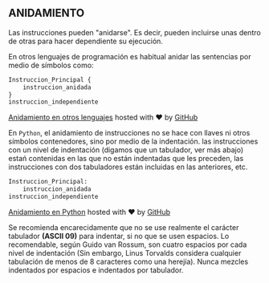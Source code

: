 ## ANIDAMIENTO

Las instrucciones pueden "anidarse". Es decir, pueden incluirse unas dentro de otras para hacer dependiente su ejecución.

En otros lenguajes de programación es habitual anidar las sentencias por medio de símbolos como:
```python
Instruccion_Principal {
    instruccion_anidada
}
instruccion_independiente
```
[Anidamiento en otros lenguajes](https://gist.github.com/psicobyte/6163945#file-anidamiento-en-otros-lenguajes) hosted with ❤ by [GitHub](https://github.com/)

En `Python`, el anidamiento de instrucciones no se hace con llaves ni otros símbolos contenedores, sino por medio de la indentación. las instrucciones con un nivel de indentación (digamos que un tabulador, ver más abajo) estań contenidas en las que no están indentadas que les preceden, las instrucciones con dos tabuladores están incluidas en las anteriores, etc.
```python
Instruccion_Principal:
    instruccion_anidada
instruccion_independiente
```
[Anidamiento en Python](https://gist.github.com/psicobyte/6163957#file-anidamiento-en-python) hosted with ❤ by [GitHub](https://github.com/)

Se recomienda encarecidamente que no se use realmente el carácter tabulador **(ASCII 09)** para indentar, si no que se usen espacios. Lo recomendable, según Guido van Rossum, son cuatro espacios por cada nivel de indentación (Sin embargo, Linus Torvalds considera cualquier tabulación de menos de 8 caracteres como una herejía). Nunca mezcles indentados por espacios e indentados por tabulador.

